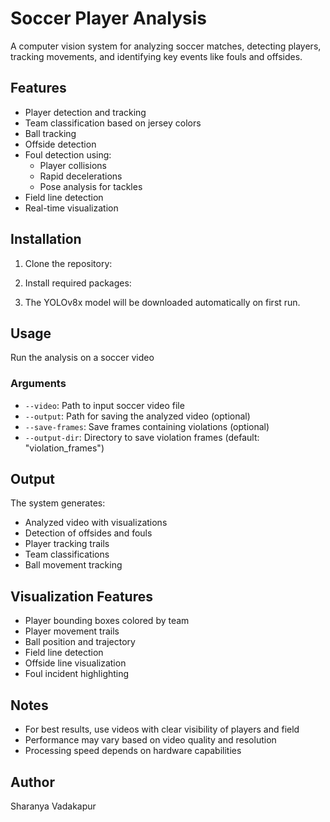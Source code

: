 # Soccer Player Analysis

A computer vision system for analyzing soccer matches, detecting players, tracking movements, and identifying key events like fouls and offsides.

## Features

- Player detection and tracking
- Team classification based on jersey colors
- Ball tracking
- Offside detection
- Foul detection using:
  - Player collisions
  - Rapid decelerations
  - Pose analysis for tackles
- Field line detection
- Real-time visualization


## Installation

1. Clone the repository:
  
2. Install required packages:

3. The YOLOv8x model will be downloaded automatically on first run.

## Usage

Run the analysis on a soccer video


### Arguments
- `--video`: Path to input soccer video file
- `--output`: Path for saving the analyzed video (optional)
- `--save-frames`: Save frames containing violations (optional)
- `--output-dir`: Directory to save violation frames (default: "violation_frames")

## Output

The system generates:
- Analyzed video with visualizations
- Detection of offsides and fouls
- Player tracking trails
- Team classifications
- Ball movement tracking

## Visualization Features

- Player bounding boxes colored by team
- Player movement trails
- Ball position and trajectory
- Field line detection
- Offside line visualization
- Foul incident highlighting

## Notes

- For best results, use videos with clear visibility of players and field
- Performance may vary based on video quality and resolution
- Processing speed depends on hardware capabilities


## Author

Sharanya Vadakapur
